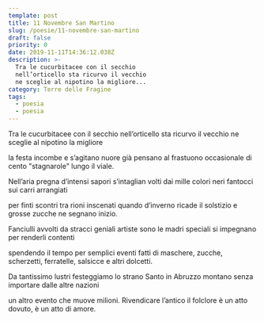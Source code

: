 ```yaml
---
template: post
title: 11 Novembre San Martino
slug: /poesie/11-novembre-san-martino
draft: false
priority: 0
date: 2019-11-11T14:36:12.038Z
description: >-
  Tra le cucurbitacee con il secchio
  nell’orticello sta ricurvo il vecchio
  ne sceglie al nipotino la migliore...
category: Terre delle Fragine
tags:
  - poesia
  - poesia
---
```


Tra le cucurbitacee con il secchio
nell’orticello sta ricurvo il vecchio
ne sceglie al nipotino la migliore

la festa incombe e s’agitano nuore
già pensano al frastuono occasionale
di cento "stagnarole" lungo il viale.

Nell’aria pregna d’intensi sapori
s’intaglian volti dai mille colori
neri fantocci sui carri arrangiati

per finti scontri tra rioni inscenati
quando d’inverno ricade il solstizio
e grosse zucche ne segnano inizio.

Fanciulli avvolti da stracci geniali
artiste sono le madri speciali
si impegnano per renderli contenti

spendendo il tempo per semplici eventi
fatti di maschere, zucche, scherzetti,
ferratelle, salsicce e altri dolcetti.

Da tantissimo lustri festeggiamo
lo strano Santo in Abruzzo montano
senza importare dalle altre nazioni

un altro evento che muove milioni.
Rivendicare l’antico il folclore
è un atto dovuto, è un atto di amore.
